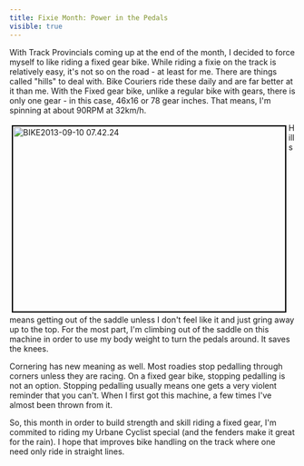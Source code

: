 ---title: Fixie Month: Power in the Pedalsvisible: true---<p style="text-align: left;">
  With Track Provincials coming up at the end of the month, I decided to force myself to like riding a fixed gear bike. While riding a fixie on the track is relatively easy, it's not so on the road - at least for me. There are things called "hills" to deal with. <span style="text-align: left;">Bike Couriers ride these daily and are far better at it than me. With the Fixed gear bike, u</span>nlike a regular bike with gears, there is only one gear - in this case, 46x16 or 78 gear inches. That means, I'm spinning at about 90RPM at 32km/h.
</p>

<p style="text-align: left;">
  <img src="images/photos/bikes/BIKE2013-09-10_07.42.24.jpg" width="480" height="326" alt="BIKE2013-09-10 07.42.24" style="border: 2px solid #000000; margin: 4px; float: left;" />Hills means getting out of the saddle unless I don't feel like it and just gring away up to the top. For the most part, I'm climbing out of the saddle on this machine in order to use my body weight to turn the pedals around. It saves the knees.
</p>

<p style="text-align: left;">
  Cornering has new meaning as well. Most roadies stop pedalling through corners unless they are racing. On a fixed gear bike, stopping pedalling is not an option. Stopping pedalling usually means one gets a very violent reminder that you can't. When I first got this machine, a few times I've almost been thrown from it.
</p>

<p style="text-align: left;">
  So, this month in order to build strength and skill riding a fixed gear, I'm commited to riding my Urbane Cyclist special (and the fenders make it great for the rain). I hope that improves bike handling on the track where one need only ride in straight lines.
</p>